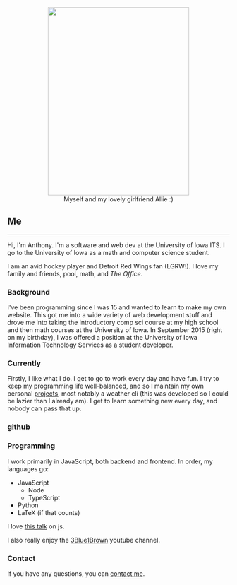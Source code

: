 <center><img src='https://dl.dropbox.com/s/evw9xi8fkdx6ov9/IMG_1438.JPG?dl=0' style='height: 426px; width: 320px' class='img-thumbnail'/></center>
<center>Myself and my lovely girlfriend Allie :)</center>

## Me
-----
Hi, I'm Anthony. I'm a software and web dev at the University of Iowa ITS. I go to the University of Iowa as a math and
computer science student.

I am an avid hockey player and Detroit Red Wings fan (LGRW!). I love my family and friends, pool, math, and *The Office*.

### Background
I've been programming since I was 15 and wanted to learn to make my own website. This got me into a wide variety of web development stuff
 and drove me into taking the introductory comp sci course at my high school and then math courses at the University of Iowa. In September 
 2015 (right on my birthday), I was offered a position at the University of Iowa Information Technology Services as a student developer.

### Currently
Firstly, I like what I do. I get to go to work every day and have fun. I try to keep my programming life well-balanced,
 and so I maintain my own personal [projects](http://apizzimenti.com/#/projects), most notably a weather cli (this was developed so I could
 be lazier than I already am). I get to learn something new every day, and nobody can pass that up.
 
### github

<div class="github-widget" data-username="apizzimenti"></div>
<script src="https://unpkg.com/github-card@1.2.0/dist/widget.js"></script>

### Programming
I work primarily in JavaScript, both backend and frontend. In order, my languages go:

* JavaScript
    * Node
    * TypeScript
* Python
* LaTeX (if that counts)

I love [this talk](https://www.destroyallsoftware.com/talks/wat) on js.

I also really enjoy the [3Blue1Brown](https://www.youtube.com/channel/UCYO_jab_esuFRV4b17AJtAw) youtube channel.

### Contact
If you have any questions, you can [contact me](http://apizzimenti.com/#/contact).
